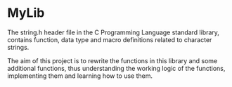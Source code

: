 # MyLib

The string.h header file in the C Programming Language standard library, contains function, data type and macro definitions related to character strings.

The aim of this project is to rewrite the functions in this library and some additional functions, thus understanding the working logic of the functions, implementing
them and learning how to use them.

